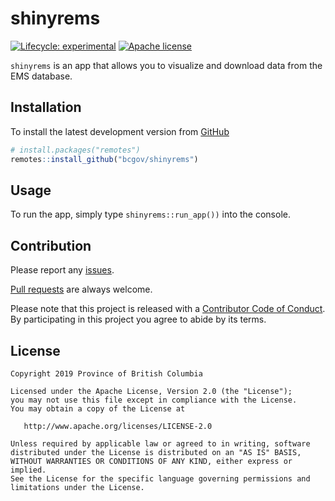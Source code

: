 
<!-- README.md is generated from README.Rmd. Please edit that file -->

# shinyrems

<!-- badges: start -->

[![Lifecycle:
experimental](https://img.shields.io/badge/lifecycle-experimental-orange.svg)](https://www.tidyverse.org/lifecycle/#experimental)
[![Apache
license](https://img.shields.io/badge/License-Apache%202.0-blue.svg)](https://opensource.org/licenses/Apache-2.0)
<!-- badges: end -->

`shinyrems` is an app that allows you to visualize and download data
from the EMS database.

## Installation

To install the latest development version from
[GitHub](https://github.com/bcgov/shinyrems)

``` r
# install.packages("remotes")
remotes::install_github("bcgov/shinyrems")
```

## Usage

To run the app, simply type `shinyrems::run_app())` into the console.

## Contribution

Please report any [issues](https://github.com/bcgov/shinyrems/issues).

[Pull requests](https://github.com/bcgov/shinyrems/pulls) are always
welcome.

Please note that this project is released with a [Contributor Code of
Conduct](CODE_OF_CONDUCT.md). By participating in this project you agree
to abide by its terms.

## License

    Copyright 2019 Province of British Columbia
    
    Licensed under the Apache License, Version 2.0 (the "License");
    you may not use this file except in compliance with the License.
    You may obtain a copy of the License at 
    
       http://www.apache.org/licenses/LICENSE-2.0
    
    Unless required by applicable law or agreed to in writing, software
    distributed under the License is distributed on an "AS IS" BASIS,
    WITHOUT WARRANTIES OR CONDITIONS OF ANY KIND, either express or implied.
    See the License for the specific language governing permissions and
    limitations under the License.
